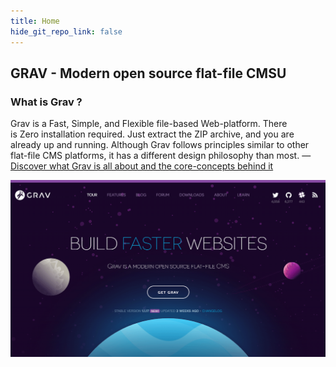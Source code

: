 ```yaml
---
title: Home
hide_git_repo_link: false
---
```


## GRAV - Modern open source flat-file CMSU

### What is Grav ?

Grav is a Fast, Simple, and Flexible file-based Web-platform. There is Zero installation required. Just extract the ZIP archive, and you are already up and running. Although Grav follows principles similar to other flat-file CMS platforms, it has a different design philosophy than most.
— [Discover what Grav is all about and the core-concepts behind it](/learn-getgrav-org)

![](getgrav-org.png)